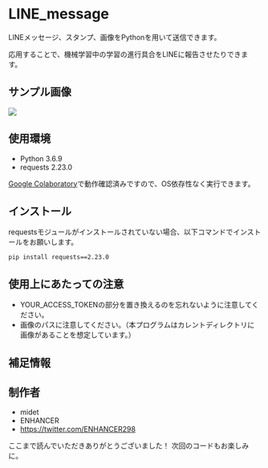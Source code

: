 # LINE_message

LINEメッセージ、スタンプ、画像をPythonを用いて送信できます。

応用することで、機械学習中の学習の進行具合をLINEに報告させたりできます。

## サンプル画像

![](https://enhancer298.net/wp-content/uploads/2020/06/6144211b606b77dd32ca082cd6e6c21b.jpg)

## 使用環境

* Python 3.6.9
* requests 2.23.0

[Google Colaboratory](https://www.anaconda.com/distribution/)で動作確認済みですので、OS依存性なく実行できます。

## インストール

requestsモジュールがインストールされていない場合、以下コマンドでインストールをお願いします。

```セル
pip install requests==2.23.0
```

## 使用上にあたっての注意

- YOUR_ACCESS_TOKENの部分を置き換えるのを忘れないように注意してください。
- 画像のパスに注意してください。（本プログラムはカレントディレクトリに画像があることを想定しています。）

## 補足情報

## 制作者

* midet
* ENHANCER
* https://twitter.com/ENHANCER298

ここまで読んでいただきありがとうございました！
次回のコードもお楽しみに。
